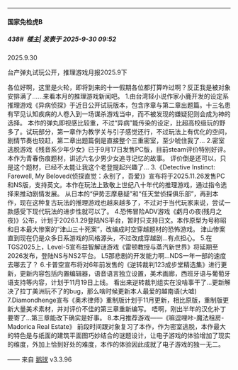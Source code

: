 ﻿
*****

####  国家免检虎B  
##### 438#         楼主| 发表于 2025-9-30 09:52

2025.9.30

台产弹丸试玩公开，推理游戏月报2025.9下

各位好啊，这里是火轮，即将到来的十一假期各位都打算咋过啊？反正我是被对象安排满了......来看本月的推理游戏新闻吧。
1.由台湾轻小说作家小鹿开发的设定系推理游戏《异病侦探》于近日公开试玩版本，包含序章与第二章出题篇。十三名患有罕见认知疾病的人卷入到一场谋杀游戏当中，而不被发现的嫌疑犯则会成为神的选择。
本作的弹丸即视感比较重，不过“异病”能传染的设定，比超高校级玩的野多了。试玩部分，第一章作为教学关与引子感觉还行，不过玩法上有优化的空间，剧情节奏也较赶，第二章出题篇倒是直接整个三重密室，至少唬住我了...
2.密室逃脱游戏《残音系少年少女》已于9月17日发售PC版，目前steam评价特别好评。本作为青春伤痕题材，讲述六名少男少女追寻记忆的故事。
评价倒是还可以，只是这个题材，已经不太能让我这个老登提起兴趣了...
3.《Detective Instinct: Farewell, My Beloved(侦探直觉：永别了，吾爱)》宣布将于2025.11.26发售PC和NS版，支持英文。本作在玩法上致敬上世纪八十年代的推理游戏，通过指令选择来推动剧情发展。
从日本的“伊势志摩悬疑”和“任天堂侦探俱乐部”，再到本作，现在这种复古玩法的推理游戏也越来越多了，不过对于当代玩家来说，尝试一款感受下现代玩法的进步性就可以了。
4.恐怖冒险ADV游戏《虧月の夜(残月之夜)》公布，计划于2026.1.29登陆NS平台，暂时只支持日文。本作原型为号称昭和日本最大惨案的“津山三十死案”，改编成时空穿越题材的恐怖游戏。
津山惨案直到现在仍是众多日系游戏的风格源头，不过改成穿越剧...有点担心。
5.在TGS2025上，Level-5宣布益智解谜游戏《雷顿教授与蒸汽新世界》将延期至2026发布，登陆NS与NS2平台。
L5那悲剧的开发能力啊...NDS一年一部的速度去哪去了？
6.卡普空宣布将对6年前发售的《逆转裁判123成步堂精选集》进行更新，更新内容包括内置编辑器，语音语言独立设置，美术画廊，西班牙语与葡萄牙语支持等内容，计划于11月19日上线。
看出来逆转裁判组实在没啥事干了...更新解决了拉丁美洲玩不了的bug，那么啥时候更新本人最爱的越南语(大嘘)
7.Diamondhenge宣布《奥术律师》重制版计划于11月更新，相比原版，重制版更新大量美术素材，并对评价不佳的第三章重新编写。
唔啊，刚出半年的汉化补丁要寄了...第三章能改下确实是好事。
8.本月推荐游戏——《嘛逗哩咔-魔法租房-Madorica Real Estate》
前段时间跟对象复习了本作，作为密室逃脱，本作最大的特色是与纸面的建筑平面图巧妙结合的谜题设计，让电子游戏的体验增加了现实的维度，外加上恰到好处的难度，本作的体验因此成就了电子游戏的独一无二。

—— 来自 [鹅球](https://www.pgyer.com/GcUxKd4w) v3.3.96

